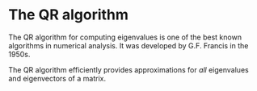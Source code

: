 # The QR algorithm

The QR algorithm for computing eigenvalues is one of the best known algorithms in numerical analysis. It was developed by G.F. Francis in the $1950$s.

The QR algorithm efficiently provides approximations for _all_ eigenvalues and eigenvectors of a matrix.

